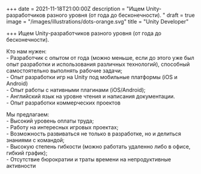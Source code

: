 +++
date = 2021-11-18T21:00:00Z
description = "Ищем Unity-разработчиков разного уровня (от года до бесконечности). "
draft = true
image = "/images/illustrations/dots-orange.svg"
title = "Unity Developer"

+++
Ищем Unity-разработчиков разного уровня (от года до бесконечности).   
  
Кто нам нужен:  
\- Разработчик с опытом от года (можно меньше, если до этого уже был опыт разработки и использования различных технологий), способный самостоятельно выполнять рабочие задачи;  
\- Опыт разработки игр на Unity под мобильные платформы (iOS и Android)  
\- Опыт работы с нативными плагинами (iOS/Android);  
\- Английский язык на уровне чтения и написания документации.  
\- Опыт разработки коммерческих проектов  
  
Мы предлагаем:  
\- Высокий уровень оплаты труда;  
\- Работу на интересных игровых проектах;  
\- Возможность развиваться не только в разработке, но и делиться знаниями с командой;  
\- Высокую степень гибкости (можно работать удаленно либо в офисе, гибкий график);  
\- Отсутствие бюрократии и траты времени на непродуктивные активности